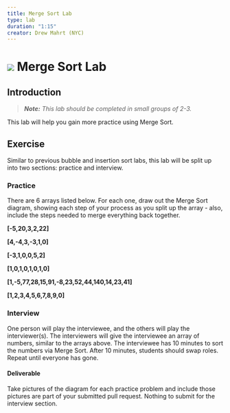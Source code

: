 ```yaml
---
title: Merge Sort Lab
type: lab
duration: "1:15"
creator: Drew Mahrt (NYC)
---
```


# ![](https://ga-dash.s3.amazonaws.com/production/assets/logo-9f88ae6c9c3871690e33280fcf557f33.png) Merge Sort Lab

## Introduction

> ***Note:*** _This lab should be completed in small groups of 2-3._

This lab will help you gain more practice using Merge Sort.

## Exercise

Similar to previous bubble and insertion sort labs, this lab will be split up into two sections: practice and interview.

### Practice

There are 6 arrays listed below. For each one, draw out the Merge Sort diagram, showing each step of your process as you split up the array - also, include the steps needed to merge everything back together.

**[-5,20,3,2,22]**

**[4,-4,3,-3,1,0]**

**[-3,1,0,0,5,2]**

**[1,0,1,0,1,0,1,0]**

**[1,-5,77,28,15,91,-8,23,52,44,140,14,23,41]**

**[1,2,3,4,5,6,7,8,9,0]**

### Interview

One person will play the interviewee, and the others will play the interviewer(s). The interviewers will give the interviewee an array of numbers, similar to the arrays above. The interviewee has 10 minutes to sort the numbers via Merge Sort. After 10 minutes, students should swap roles. Repeat until everyone has gone.

#### Deliverable

Take pictures of the diagram for each practice problem and include those pictures are part of your submitted pull request. Nothing to submit for the interview section.
